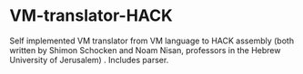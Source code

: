 # VM-translator-HACK
Self implemented VM translator from VM language to HACK assembly (both written by Shimon Schocken and Noam Nisan, professors in the Hebrew University of Jerusalem) . Includes parser.
